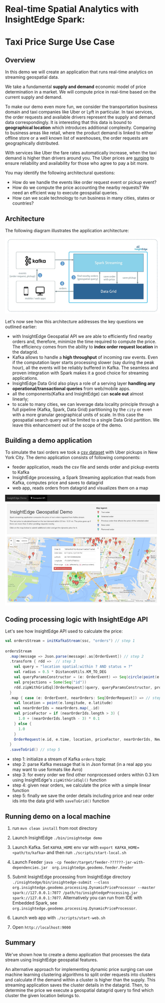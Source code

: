 # Real-time Spatial Analytics with InsightEdge Spark:

# Taxi Price Surge Use Case


## Overview

In this demo we will create an application that runs real-time analytics on streaming geospatial data.

We take a fundamental **supply and demand** economic model of price determination in a market.
We will compute price in real-time based on the current supply and demand.

To make our demo even more fun, we consider the transportation business domain and taxi companies like Uber or Lyft in particular.
In taxi services, the order requests and available drivers represent the supply and demand data correspondingly.
It is interesting that this data is bound to **geographical location** which introduces additional complexity. Comparing to business areas like
retail, where the product demand is linked to either offline store or a well known list of warehouses, the order requests are geographically distributed.

With services like Uber the fare rates automatically increase, when the taxi demand is higher than drivers around you.
The Uber prices are [surging](https://help.uber.com/h/19572af0-d494-4885-a1ef-1a0d54d0e68f) to ensure reliability and availability for those who agree to pay a bit more.

You may identify the following architectural questions:
- How do we handle the events like order request event or pickup event?
- How do we compute the price accounting the nearby requests? We need an efficient way to execute geospatial queries.
- How can we scale technology to run business in many cities, states or countries?


## Architecture

The following diagram illustrates the application architecture:

![Alt architecture](docs/img/geo-demo-arch-diagram.jpg?raw=true "architecture")

Let's now see how this architecture addresses the key questions we outlined earlier:
- with InsightEdge Geospatial API we are able to efficiently find nearby orders and, therefore, minimize the time required to compute the price.
The efficiency comes from the ability to **index order request location** in the datagrid.
- Kafka allows to handle a **high throughput** of incoming raw events.
Even if the computation layer starts processing slower (say during the peak hour), all the events will be reliably buffered in Kafka. The seamless and proven integration with Spark makes it a good choice for streaming applications.
- InsightEdge Data Grid also plays a role of a serving layer **handling any operational/transactional queries** from web/mobile apps.
- all the components(Kafka and InsightEdge) can **scale out** almost linearly;
- to scale to many cities, we can leverage data locality principle through a full pipeline (Kafka, Spark, Data Grid)
partitioning by the `city` or even with a more granular geographical units of scale. In this case the geospatial search query will be limited to a single Data Grid partition. We leave this enhancement out of the scope of the demo.

## Building a demo application

To simulate the taxi orders we took a [csv dataset](https://github.com/fivethirtyeight/uber-tlc-foil-response) with Uber pickups in New York City. The demo application consists of following components:
- feeder application, reads the csv file and sends order and pickup events to Kafka
- InsightEdge processing, a Spark Streaming application that reads from Kafka, computes price and saves to datagrid
- web app, reads orders from datagrid and visualizes them on a map

![Alt demo screenshot](docs/img/demo_screenshot.jpg?raw=true "demo screenshot")

## Coding processing logic with InsightEdge API

Let's see how InsightEdge API used to calculate the price:

```scala
val ordersStream = initKafkaStream(ssc, "orders") // step 1

ordersStream
  .map(message => Json.parse(message).as[OrderEvent]) // step 2
  .transform { rdd =>  // step 3
    val query = "location spatial:within ? AND status = ?"
    val radius = 0.5 * DistanceUtils.KM_TO_DEG
    val queryParamsConstructor = (e: OrderEvent) => Seq(circle(point(e.longitude, e.latitude), radius), NewOrder)
    val projections = Some(Seq("id"))
    rdd.zipWithGridSql[OrderRequest](query, queryParamsConstructor, projections)
  }
  .map { case (e: OrderEvent, nearOrders: Seq[OrderRequest]) => // step 4
    val location = point(e.longitude, e.latitude)
    val nearOrderIds = nearOrders.map(_.id)
    val priceFactor = if (nearOrderIds.length > 3) {
      1.0 + (nearOrderIds.length - 3) * 0.1
    } else {
      1.0
    }
    OrderRequest(e.id, e.time, location, priceFactor, nearOrderIds, NewOrder)
  }
  .saveToGrid() // step 5
```

- step 1: initialize a stream of Kafka `orders` topic
- step 2: parse Kafka message that is in Json format (in a real app you may want to use formats like Avro)
- step 3: for every order we find other nonprocessed orders within 0.3 km using InsightEdge's `zipWithGridSql()` function
- step 4: given near orders, we calculate the price with a simple linear function
- step 5: finally we save the order details including price and near order ids into the data grid with `saveToGrid()` function

## Running demo on a local machine

1. run `mvn clean install` from root directory 

2. Launch InsightEdge `./bin/insightedge demo`

3. Launch Kafka. Set `KAFKA_HOME` env var with `export KAFKA_HOME=<path/to/kafka>` and then run `./scripts/start-local.sh`

4. Launch Feeder `java -cp feeder/target/feeder-??????-jar-with-dependencies.jar  org.insightedge.geodemo.feeder.Feeder`

5. Submit InsightEdge processing from InsightEdge directory `./insightedge/bin/insightedge-submit --class org.insightedge.geodemo.processing.DynamicPriceProcessor --master spark://127.0.0.1:7077 /path/to/insightedgeProcessing.jar spark://127.0.0.1:7077`. Alternatively you can run from IDE with Embedded Spark, see `org.insightedge.geodemo.processing.DynamicPriceProcessor`.

6. Launch web app with `./scripts/start-web.sh`

7. Open `http://localhost:9000`

## Summary

We've shown how to create a demo application that processes the data stream using InsightEdge geospatial features.

An alternative approach for implementing dynamic price surging can use machine learning clustering algorithms to split order requests into clusters
and calculate if the demand within a cluster is higher than the supply. This streaming application saves the cluster details in the datagrid. Then,
to determine the price we execute a geospatial datagrid query to find which cluster the given location belongs to.


